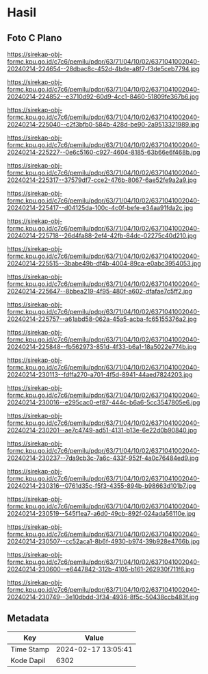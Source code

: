 # Hasil

## Foto C Plano

https://sirekap-obj-formc.kpu.go.id/c7c6/pemilu/pdpr/63/71/04/10/02/6371041002040-20240214-224654--28dbac8c-452d-4bde-a8f7-f3de5ceb7794.jpg

https://sirekap-obj-formc.kpu.go.id/c7c6/pemilu/pdpr/63/71/04/10/02/6371041002040-20240214-224852--e3710d92-60d9-4cc1-8460-51809fe367b6.jpg

https://sirekap-obj-formc.kpu.go.id/c7c6/pemilu/pdpr/63/71/04/10/02/6371041002040-20240214-225040--c2f3bfb0-584b-428d-be90-2a9513321989.jpg

https://sirekap-obj-formc.kpu.go.id/c7c6/pemilu/pdpr/63/71/04/10/02/6371041002040-20240214-225227--0e6c5160-c927-4604-8185-63b66e6f468b.jpg

https://sirekap-obj-formc.kpu.go.id/c7c6/pemilu/pdpr/63/71/04/10/02/6371041002040-20240214-225317--37579df7-cce2-476b-8067-6ae52fe9a2a9.jpg

https://sirekap-obj-formc.kpu.go.id/c7c6/pemilu/pdpr/63/71/04/10/02/6371041002040-20240214-225417--d04125da-100c-4c0f-befe-e34aa91fda2c.jpg

https://sirekap-obj-formc.kpu.go.id/c7c6/pemilu/pdpr/63/71/04/10/02/6371041002040-20240214-225718--26d4fa88-2ef4-42fb-84dc-02275c40d210.jpg

https://sirekap-obj-formc.kpu.go.id/c7c6/pemilu/pdpr/63/71/04/10/02/6371041002040-20240214-225515--3babe49b-df4b-4004-89ca-e0abc3954053.jpg

https://sirekap-obj-formc.kpu.go.id/c7c6/pemilu/pdpr/63/71/04/10/02/6371041002040-20240214-225647--8bbea219-4f95-480f-a602-dfafae7c5ff2.jpg

https://sirekap-obj-formc.kpu.go.id/c7c6/pemilu/pdpr/63/71/04/10/02/6371041002040-20240214-225757--a61abd58-062a-45a5-acba-fc65155376a2.jpg

https://sirekap-obj-formc.kpu.go.id/c7c6/pemilu/pdpr/63/71/04/10/02/6371041002040-20240214-225848--fb562973-851d-4f33-b6a1-18a5022e774b.jpg

https://sirekap-obj-formc.kpu.go.id/c7c6/pemilu/pdpr/63/71/04/10/02/6371041002040-20240214-230113--fdffa270-a701-4f5d-8941-44aed7824203.jpg

https://sirekap-obj-formc.kpu.go.id/c7c6/pemilu/pdpr/63/71/04/10/02/6371041002040-20240214-230016--e295cac0-ef87-444c-b6a6-5cc3547805e6.jpg

https://sirekap-obj-formc.kpu.go.id/c7c6/pemilu/pdpr/63/71/04/10/02/6371041002040-20240214-230201--ae7c4749-ad51-4131-b13e-6e22d0b90840.jpg

https://sirekap-obj-formc.kpu.go.id/c7c6/pemilu/pdpr/63/71/04/10/02/6371041002040-20240214-230237--7da9cb3c-7a6c-433f-952f-4a0c76484ed9.jpg

https://sirekap-obj-formc.kpu.go.id/c7c6/pemilu/pdpr/63/71/04/10/02/6371041002040-20240214-230316--0761d35c-f5f3-4355-894b-b98663d101b7.jpg

https://sirekap-obj-formc.kpu.go.id/c7c6/pemilu/pdpr/63/71/04/10/02/6371041002040-20240214-230519--545f1ea7-a6d0-49cb-892f-024ada56110e.jpg

https://sirekap-obj-formc.kpu.go.id/c7c6/pemilu/pdpr/63/71/04/10/02/6371041002040-20240214-230507--cc52aca1-8b6f-4930-b974-39b928e4766b.jpg

https://sirekap-obj-formc.kpu.go.id/c7c6/pemilu/pdpr/63/71/04/10/02/6371041002040-20240214-230600--e6447842-312b-4105-b161-262930f711f6.jpg

https://sirekap-obj-formc.kpu.go.id/c7c6/pemilu/pdpr/63/71/04/10/02/6371041002040-20240214-230749--3e10dbdd-3f34-4936-8f5c-50438ccb483f.jpg


## Metadata

| Key        | Value               |
| ---------- | ------------------- |
| Time Stamp | 2024-02-17 13:05:41 |
| Kode Dapil | 6302                |



